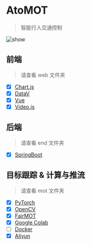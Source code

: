 # AtoMOT

> 智能行人交通控制

![show](https://img.fzf404.art/atcmot/show.webp)

## 前端

> 请查看 web 文件夹

- [x] [Chart.js](https://chartjs.bootcss.com/docs/)
- [x] [DataV](http://datav.jiaminghi.com/guide/)
- [x] [Vue](https://cn.vuejs.org/v2/guide/)
- [x] [Video.js](https://videojs.com/getting-started)

## 后端

> 请查看 end 文件夹

- [x] [SpringBoot](https://spring.io/projects/spring-boot)

## 目标跟踪 & 计算与推流

> 请查看 mot 文件夹

- [x] [PyTorch](https://pytorch.org/tutorials/)
- [x] [OpenCV](https://docs.opencv.org/master/d9/df8/tutorial_root.html)
- [x] [FairMOT](https://github.com/ifzhang/FairMOT)
- [x] [Google Colab](https://colab.research.google.com/)
- [ ] [Docker](https://hub.docker.com/r/alqutami/rtmp-hls)
- [x] [Aliyun](https://live.console.aliyun.com/)
